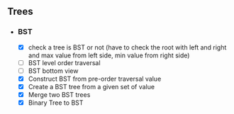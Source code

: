 ## Trees

- ### BST
    - [x] check a tree is BST or not (have to check the root with left and right and max value from left side, min value from right side)
    - [ ] BST level order traversal
    - [ ] BST bottom view
    - [x] Construct BST from pre-order traversal value
    - [x] Create a BST tree from a given set of value
    - [x] Merge two BST trees
    - [x] Binary Tree to BST